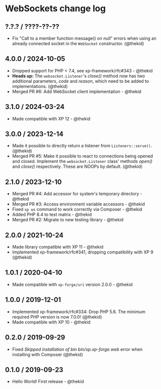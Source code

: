 WebSockets change log
=====================

## ?.?.? / ????-??-??

* Fix "Call to a member function message() on null" errors when using an
  already connected socket in the `WebSocket` constructor.
  (@thekid)

## 4.0.0 / 2024-10-05

* Dropped support for PHP < 7.4, see xp-framework/rfc#343 - @thekid
* **Heads up:** The `websocket.Listener`'s *close()* method now has two
  additional parameters, *code* and *reason*, which need to be added to
  implementations.
  (@thekid)
* Merged PR #6: Add WebSocket client implementation - @thekid

## 3.1.0 / 2024-03-24

* Made compatible with XP 12 - @thekid

## 3.0.0 / 2023-12-14

* Made it possible to directly return a listener from `Listeners::serve()`.
  (@thekid)
* Merged PR #5: Make it possible to react to connections being opened and
  closed. Implement the `websocket.Listener` class' methods *open()* and
  *close()* respectively. These are NOOPs by default.
  (@thekid)

## 2.1.0 / 2023-12-10

* Merged PR #4: Add accessor for system's temporary directory - @thekid
* Merged PR #3: Access environment variable accessors - @thekid
* Fixed `xp ws` command to work correctly via Composer - @thekid
* Added PHP 8.4 to test matrix - @thekid
* Merged PR #2: Migrate to new testing library - @thekid

## 2.0.0 / 2021-10-24

* Made library compatible with XP 11 - @thekid
* Implemented xp-framework/rfc#341, dropping compatibility with XP 9
  (@thekid)

## 1.0.1 / 2020-04-10

* Made compatible with `xp-forge/uri` version 2.0.0 - @thekid

## 1.0.0 / 2019-12-01

* Implemented xp-framework/rfc#334: Drop PHP 5.6. The minimum required
  PHP version is now 7.0.0!
  (@thekid)
* Made compatible with XP 10 - @thekid

## 0.2.0 / 2019-09-29

* Fixed *Skipped installation of bin bin/xp.xp-forge.web* error
  when installing with Composer
  (@thekid)

## 0.1.0 / 2019-09-23

* Hello World! First release - @thekid